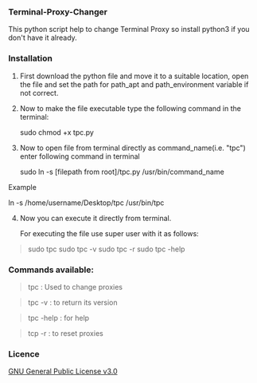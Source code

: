 ### Terminal-Proxy-Changer

This python script help to change Terminal Proxy so install python3 if you don't have it already.

### Installation

1. First download the python file and move it to a suitable location, open the file and set the path for path_apt and path_environment variable if not correct.

2. Now to make the file executable type the following command in the terminal:

   sudo chmod +x tpc.py

3. Now to open file from terminal directly as command_name(i.e. "tpc") enter following command in terminal
  
   sudo ln -s [filepath from root]/tpc.py /usr/bin/command_name
   
  Example

   ln -s /home/username/Desktop/tpc /usr/bin/tpc

4. Now you can execute it directly from terminal.

   For executing the file use super user with it as follows:

  > sudo tpc
  > sudo tpc -v
  > sudo tpc -r 
  > sudo tpc -help

### Commands available:

> tpc              : Used to change proxies

> tpc -v           : to return its version

> tpc -help        : for help
 
> tcp -r           : to reset proxies


### Licence

[GNU General Public License v3.0](https://github.com/YatharthLakhera/Terminal-Proxy-Changer/blob/master/LICENSE)
